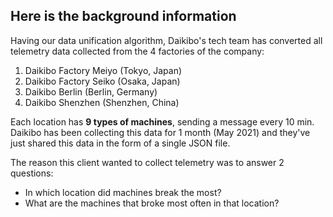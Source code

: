 ## Here is the background information

Having our data unification algorithm, Daikibo's tech team has converted all telemetry data collected from the 4 factories of the company:

1. Daikibo Factory Meiyo (Tokyo, Japan)
2. Daikibo Factory Seiko (Osaka, Japan)
3. Daikibo Berlin (Berlin, Germany)
4. Daikibo Shenzhen (Shenzhen, China)

Each location has **9 types of machines**, sending a message every 10 min. Daikibo has been collecting this data for 1 month (May 2021) and they've just shared this data in the form of a single JSON file.

The reason this client wanted to collect telemetry was to answer 2 questions:
- In which location did machines break the most?
- What are the machines that broke most often in that location?